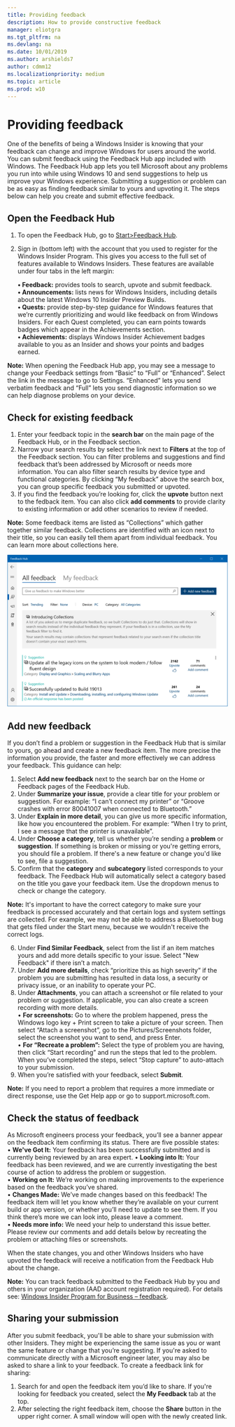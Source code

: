 ```yaml
---
title: Providing feedback
description: How to provide constructive feedback
manager: eliotgra
ms.tgt_pltfrm: na
ms.devlang: na
ms.date: 10/01/2019
ms.author: arshields7
author: cdmm12
ms.localizationpriority: medium
ms.topic: article
ms.prod: w10
---
```


# Providing feedback

One of the benefits of being a Windows Insider is knowing that your feedback can change and improve Windows for users around the world. You can submit feedback using the Feedback Hub app included with Windows. The Feedback Hub app lets you tell Microsoft about any problems you run into while using Windows 10 and send suggestions to help us improve your Windows experience. Submitting a suggestion or problem can be as easy as finding feedback similar to yours and upvoting it. The steps below can help you create and submit effective feedback. 

## Open the Feedback Hub 

1. To open the Feedback Hub, go to [Start>Feedback Hub](insiderhub://home/).
2. Sign in (bottom left) with the account that you used to register for the Windows Insider Program. This gives you access to the full set of features available to Windows Insiders. These features are available under four tabs in the left margin:  

    __•	Feedback:__ provides tools to search, upvote and submit feedback.   
    __•	Announcements:__ lists news for Windows Insiders, including details about the latest Windows 10 Insider Preview Builds.  
     __•	Quests:__ provide step-by-step guidance for Windows features that we’re currently prioritizing and would like feedback on from Windows Insiders. For each Quest completed, you can earn points towards badges which appear in the Achievements section.   
    __•	Achievements:__ displays Windows Insider Achievement badges available to you as an Insider and shows your points and badges earned.  

__Note:__ 
When opening the Feedback Hub app, you may see a message to change your Feedback settings from “Basic” to “Full” or “Enhanced”. Select the link in the message to go to Settings. “Enhanced” lets you send verbatim feedback and “Full” lets you send diagnostic information so we can help diagnose problems on your device.
 
## Check for existing feedback  
1.	Enter your feedback topic in the __search bar__ on the main page of the Feedback Hub, or in the Feedback section. 
2.	Narrow your search results by select the link next to __Filters__ at the top of the Feedback section. You can filter problems and suggestions and find feedback that’s been addressed by Microsoft or needs more information. You can also filter search results by device type and functional categories. By clicking “My feedback” above the search box, you can group specific feedback you submitted or upvoted. 
3.	If you find the feedback you’re looking for, click the __upvote__ button next to the fedback item. You can also click __add comments__ to provide clarity to existing information or add other scenarios to review if needed.

__Note:__ Some feedback items are listed as “Collections” which gather together similar feedback. Collections are identified with an icon next to their title, so you can easily tell them apart from individual feedback. You can learn more about collections here.

![Feedback Hub](images/FBh.png "shows feedback page with trending results")

 
## Add new feedback
If you don’t find a problem or suggestion in the Feedback Hub that is similar to yours, go ahead and create a new feedback item. The more precise the information you provide, the faster and more effectively we can address your feedback. This guidance can help: 
1.	Select __Add new feedback__ next to the search bar on the Home or Feedback pages of the Feedback Hub. 
2.	Under __Summarize your issue__, provide a clear title for your problem or suggestion. For example: “I can’t connect my printer” or “Groove crashes with error 80041007 when connected to Bluetooth.” 
3.	Under __Explain in more detail__, you can give us more specific information, like how you encountered the problem. For example: “When I try to print, I see a message that the printer is unavailable”.
4.	Under __Choose a category__, tell us whether you’re sending a __problem__ or __suggestion__. If something is broken or missing or you're getting errors, you should file a problem. If there's a new feature or change you'd like to see, file a suggestion.
5.	Confirm that the __category__ and __subcategory__ listed corresponds to your feedback. The Feedback Hub will automatically select a category based on the title you gave your feedback item. Use the dropdown menus to check or change the category. 

__Note:__ It's important to have the correct category to make sure your feedback is processed accurately and that certain logs and system settings are collected. For example, we may not be able to address a Bluetooth bug that gets filed under the Start menu, because we wouldn't receive the correct logs. 

6.	Under __Find Similar Feedback__, select from the list if an item matches yours and add more details specific to your issue. Select "New Feedback" if there isn’t a match. 
7.	Under __Add more details__, check “prioritize this as high severity” if the problem you are submitting has resulted in data loss, a security or privacy issue, or an inability to operate your PC. 
9.	Under __Attachments__, you can attach a screenshot or file related to your problem or suggestion. If applicable, you can also create a screen recording with more details.  
•	__For screenshots:__ Go to where the problem happened, press the Windows logo key + Print screen to take a picture of your screen. Then select “Attach a screenshot”, go to the Pictures/Screenshots folder, select the screenshot you want to send, and press Enter.  
•	__For “Recreate a problem”:__ Select the type of problem you are having, then click “Start recording” and run the steps that led to the problem. When you’ve completed the steps, select “Stop capture” to auto-attach to your submission. 
10.	When you’re satisfied with your feedback, select __Submit__.

__Note:__
If you need to report a problem that requires a more immediate or direct response, use the Get Help app or go to support.microsoft.com.

## Check the status of feedback
As Microsoft engineers process your feedback, you’ll see a banner appear on the feedback item confirming its status. There are five possible states:  
•	__We've Got It:__ Your feedback has been successfully submitted and is currently being reviewed by an area expert.
•	__Looking into It:__ Your feedback has been reviewed, and we are currently investigating the best course of action to address the problem or suggestion.  
•	__Working on It:__ We’re working on making improvements to the experience based on the feedback you’ve shared.  
•	__Changes Made:__ We’ve made changes based on this feedback! The feedback item will let you know whether they’re available on your current build or app version, or whether you’ll need to update to see them. If you think there’s more we can look into, please leave a comment.    
•	__Needs more info:__ We need your help to understand this issue better. Please review our comments and add details below by recreating the problem or attaching files or screenshots.

When the state changes, you and other Windows Insiders who have upvoted the feedback will receive a notification from the Feedback Hub about the change.

__Note:__ You can track feedback submitted to the Feedback Hub by you and others in your organization (AAD account registration required). For details see: [Windows Insider Program for Business – feedback](https://docs.microsoft.com/en-us/windows-insider/at-work-pro/wip-4-biz-feedback).

## Sharing your submission
After you submit feedback, you'll be able to share your submission with other Insiders. They might be experiencing the same issue as you or want the same feature or change that you’re suggesting. If you're asked to communicate directly with a Microsoft engineer later, you may also be asked to share a link to your feedback. To create a feedback link for sharing:
1.	Search for and open the feedback item you’d like to share. If you're looking for feedback you created, select the __My Feedback__ tab at the top.
2.	After selecting the right feedback item, choose the __Share__ button in the upper right corner. A small window will open with the newly created link.






